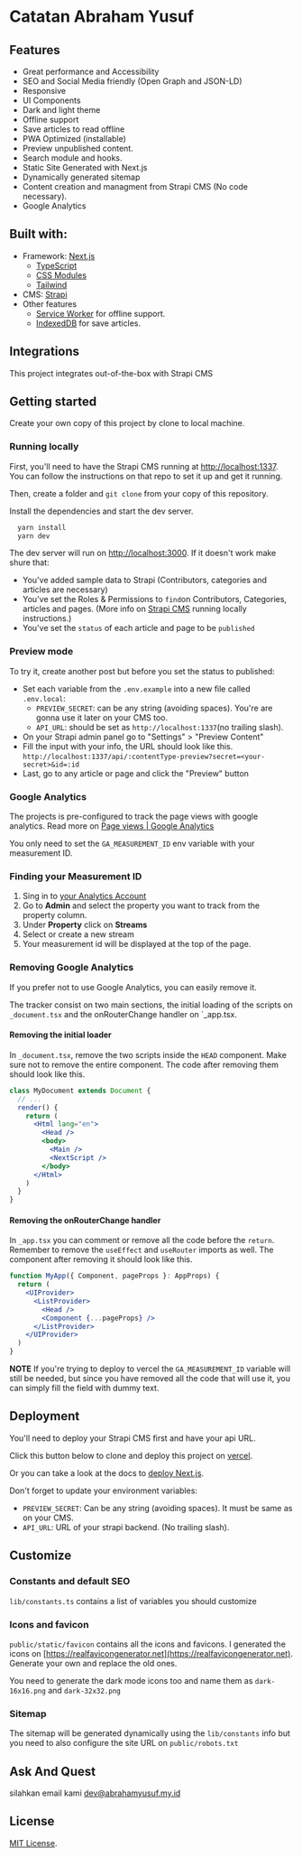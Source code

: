 # Catatan Abraham Yusuf

## Features

- Great performance and Accessibility
- SEO and Social Media friendly (Open Graph and JSON-LD)
- Responsive
- UI Components
- Dark and light theme
- Offline support
- Save articles to read offline
- PWA Optimized (installable)
- Preview unpublished content.
- Search module and hooks.
- Static Site Generated with Next.js
- Dynamically generated sitemap
- Content creation and managment from Strapi CMS (No code necessary).
- Google Analytics

## Built with:

- Framework: [Next.js](https://nextjs.org)
  - [TypeScript](https://nextjs.org/docs/basic-features/typescript)
  - [CSS Modules](https://nextjs.org/docs/basic-features/built-in-css-support)
  - [Tailwind](https://tailwindcss.com/docs)
- CMS: [Strapi](https://strapi.com)
- Other features
  - [Service Worker](https://developers.google.com/web/fundamentals/primers/service-workers) for offline support.
  - [IndexedDB](https://developers.google.com/web/ilt/pwa/working-with-indexeddb) for save articles.

## Integrations

This project integrates out-of-the-box with Strapi CMS

## Getting started

Create your own copy of this project by clone to local machine.

### Running locally

First, you'll need to have the Strapi CMS running at [http://localhost:1337](http://localhost:1337). You can follow the instructions on that repo to set it up and get it running.

Then, create a folder and `git clone` from your copy of this repository.

Install the dependencies and start the dev server.

```bash
  yarn install
  yarn dev
```

The dev server will run on [http://localhost:3000](http://localhost:3000). If it doesn't work make shure that:

- You've added sample data to Strapi (Contributors, categories and articles are necessary)
- You've set the Roles & Permissions to `find`on Contributors, Categories, articles and pages. (More info on [Strapi CMS](https://github.com/Blockchains-Studio) running locally instructions.)
- You've set the `status` of each article and page to be `published`

### Preview mode

To try it, create another post but before you set the status to published:

- Set each variable from the `.env.example` into a new file called `.env.local`:
  - `PREVIEW_SECRET`: can be any string (avoiding spaces). You're are gonna use it later on your CMS too.
  - `API_URL`: should be set as `http://localhost:1337`(no trailing slash).
- On your Strapi admin panel go to "Settings" > "Preview Content"
- Fill the input with your info, the URL should look like this. `http://localhost:1337/api/:contentType-preview?secret=<your-secret>&id=:id`
- Last, go to any article or page and click the "Preview" button

### Google Analytics

The projects is pre-configured to track the page views with google analytics.
Read more on [Page views | Google Analytics](https://developers.google.com/analytics/devguides/collection/analyticsjs/pages)

You only need to set the `GA_MEASUREMENT_ID` env variable with your measurement ID.

### Finding your Measurement ID

1. Sing in to [your Analytics Account](https://analytics.google.com)
2. Go to **Admin** and select the property you want to track from the property column.
3. Under **Property** click on **Streams**
4. Select or create a new stream
5. Your measurement id will be displayed at the top of the page.

### Removing Google Analytics

If you prefer not to use Google Analytics, you can easily remove it.

The tracker consist on two main sections, the initial loading of the scripts on `_document.tsx` and the onRouterChange handler on `\_app.tsx.

#### Removing the initial loader

In `_document.tsx`, remove the two scripts inside the `HEAD` component. Make sure not to remove the entire component. The code after removing them should look like this.

```jsx
class MyDocument extends Document {
  // ...
  render() {
    return (
      <Html lang="en">
        <Head />
        <body>
          <Main />
          <NextScript />
        </body>
      </Html>
    )
  }
}
```

#### Removing the onRouterChange handler

In `_app.tsx` you can comment or remove all the code before the `return`. Remember to remove the `useEffect` and `useRouter` imports as well.
The component after removing it should look like this.

```jsx
function MyApp({ Component, pageProps }: AppProps) {
  return (
    <UIProvider>
      <ListProvider>
        <Head />
        <Component {...pageProps} />
      </ListProvider>
    </UIProvider>
  )
}
```

**NOTE**
If you're trying to deploy to vercel the `GA_MEASUREMENT_ID` variable will still be needed, but since you have removed all the code that will use it, you can simply fill the field with dummy text.

## Deployment

You'll need to deploy your Strapi CMS first and have your api URL.

Click this button below to clone and deploy this project on [vercel](https://vercel.com).


Or you can take a look at the docs to [deploy Next.js](https://nextjs.org/docs/deployment).

Don't forget to update your environment variables:

- `PREVIEW_SECRET`: Can be any string (avoiding spaces). It must be same as on your CMS.
- `API_URL`: URL of your strapi backend. (No trailing slash).

## Customize

### Constants and default SEO

`lib/constants.ts` contains a list of variables you should customize

### Icons and favicon

`public/static/favicon` contains all the icons and favicons. I generated the icons on [https://realfavicongenerator.net](https://realfavicongenerator.net). Generate your own and replace the old ones.

You need to generate the dark mode icons too and name them as `dark-16x16.png` and `dark-32x32.png`

### Sitemap

The sitemap will be generated dynamically using the `lib/constants` info but you need to also configure the site URL on `public/robots.txt`

## Ask And Quest
silahkan email kami [dev@abrahamyusuf.my.id](mailto:kontak.abrahamyusuf@gmail.com)

## License

[MIT License](https://github.com/abraham-yusuf/catatan-abraham-yusuf/LICENSE).

